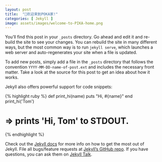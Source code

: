 ```yaml
---
layout: post
title:  "👏欢迎来到POKA家!"
categories: [ Jekyll ]
image: assets/images/welcome-to-PIKA-home.png
---
```

You’ll find this post in your `_posts` directory. Go ahead and edit it and re-build the site to see your changes. You can rebuild the site in many different ways, but the most common way is to run `jekyll serve`, which launches a web server and auto-regenerates your site when a file is updated.

To add new posts, simply add a file in the `_posts` directory that follows the convention `YYYY-MM-DD-name-of-post.ext` and includes the necessary front matter. Take a look at the source for this post to get an idea about how it works.

Jekyll also offers powerful support for code snippets:

{% highlight ruby %}
def print\_hi(name)
  puts "Hi, #{name}"
end
print\_hi('Tom')
# =\> prints 'Hi, Tom' to STDOUT.
{% endhighlight %}

Check out the [Jekyll docs][1] for more info on how to get the most out of Jekyll. File all bugs/feature requests at [Jekyll’s GitHub repo][2]. If you have questions, you can ask them on [Jekyll Talk][3].

[1]:	https://jekyllrb.com/docs/home
[2]:	https://github.com/jekyll/jekyll
[3]:	https://talk.jekyllrb.com/
